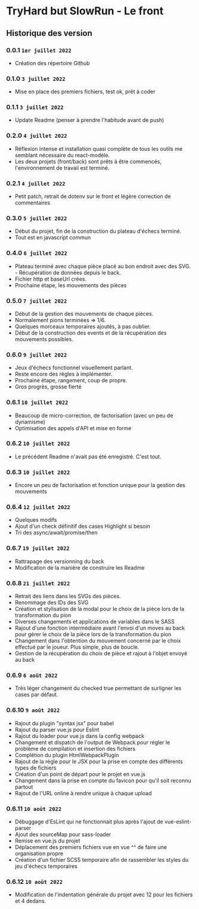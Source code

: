 # TryHard but SlowRun - Le front

## Historique des version

### 0.0.1 ```1er juillet 2022```
- Création des répertoire Github

### 0.1.0 ```3 juillet 2022```
- Mise en place des premiers fichiers, test ok, prêt à coder

### 0.1.1 ```3 juillet 2022```
- Update Readme (penser à prendre l'habitude avant de push)

### 0.2.0 ```4 juillet 2022```
- Réflexion intense et installation quasi complète de tous les outils me semblant nécessaire du react-modèle.
- Les deux projets (front/back) sont prêts à être commencés, l'environnement de travail est terminé.

### 0.2.1 ```4 juillet 2022```
- Petit patch, retrait de dotenv sur le front et légère correction de commentaires

### 0.3.0 ```5 juillet 2022```
- Début du projet, fin de la construction du plateau d'échecs terminé.
- Tout est en javascript commun

### 0.4.0 ```6 juillet 2022```
- Plateau terminé avec chaque pièce placé au bon endroit avec des SVG. - Récupération de données depuis le back.
- Fichier http et baseUrl crées.
- Prochaine étape, les mouvements des pièces

### 0.5.0 ```7 juillet 2022```
- Début de la gestion des mouvements de chaque pièces.
- Normalement pions terminées => 1/6.
- Quelques morceaux temporaires ajoutés, à pas oublier.
- Début de la construction des events et de la récupération des mouvements possibles.

### 0.6.0 ```9 juillet 2022```
- Jeux d'échecs fonctionnel visuellement parlant.
- Reste encore des règles à implémenter.
- Prochaine étape, rangement, coup de propre.
- Gros progrès, grosse fierté

### 0.6.1 ```10 juillet 2022```
- Beaucoup de micro-correction, de factorisation (avec un peu de dynamisme)
- Optimisation des appels d'API et mise en forme

### 0.6.2 ```10 juillet 2022```
- Le précédent Readme n'avait pas été enregistré. C'est tout.

### 0.6.3 ```10 juillet 2022```
- Encore un peu de factorisation et fonction unique pour la gestion des mouvements

### 0.6.4 ```12 juillet 2022```
- Quelques modifs
- Ajout d'un check définitif des cases Highlight si besoin
- Tri des async/await/promise/then

### 0.6.7 ```19 juillet 2022```
- Rattrapage des versionning du back
- Modification de la manière de construire les Readme

### 0.6.8 ```21 juillet 2022```
- Retrait des liens dans les SVGs des pièces.
- Renommage des IDs des SVG
- Création et stylisation de la modal pour le choix de la pièce lors de la transformation du pion
- Diverses changements et applications de variables dans le SASS
- Rajout d'une fonction intermédiaire avant l'envoi d'un moves au back pour gérer le choix de la pièce lors de la transformation du pion
- Changement dans l'obtention du mouvement concerné par le choix effectué par le joueur. Plus simple, plus de boucle.
- Gestion de la récupération du choix de pièce et rajout à l'objet envoyé au back

### 0.6.9 ```6 août 2022```
- Très léger changement du checked true permettant de surligner les cases par défaut.

### 0.6.10 ```9 août 2022```
- Rajout du plugin "syntax jsx" pour babel
- Rajout du parser vue.js pour Eslint
- Rajout du loader pour vue.js dans la config webpack
- Changement et dispatch de l'output de Webpack pour régler le problème de compilation et insertion des fichiers
- Complétion du plugin HtmlWebpackPlugin
- Rajout de la règle pour le JSX pour la prise en compte des différents types de fichiers
- Création d'un point de départ pour le projet en vue.js
- Changement dans la prise en compte du favicon pour qu'il soit reconnu partout
- Rajout de l'URL online à rendre unique à chaque upload

### 0.6.11 ```10 août 2022```
- Débuggage d'EsLint qui ne fonctionnait plus après l'ajout de vue-eslint-parser
- Ajout des sourceMap pour sass-loader
- Remise en vue.js du projet
- Déplacement des premiers fichiers vue en vue ^^ de faire une organisation propre
- Création d'un fichier SCSS temporaire afin de rassembler les styles du jeu d'échecs temporaires

### 0.6.12 ```10 août 2022```
- Modification de l'indentation générale du projet avec 12 pour les fichiers et 4 dedans.